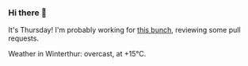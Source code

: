 ### Hi there :wave:

It's Thursday! I'm probably working for [this bunch](https://github.com/kohofinancial), reviewing some pull requests.

Weather in Winterthur: overcast, at +15°C.
